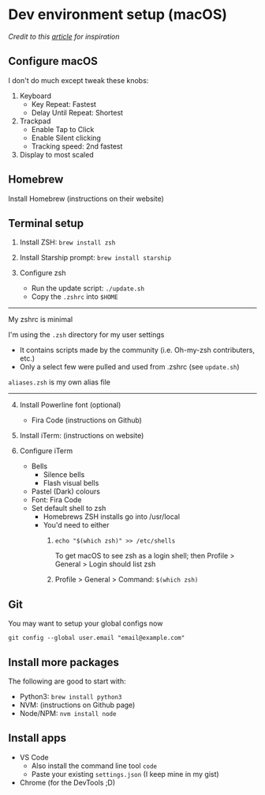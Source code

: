 Dev environment setup (macOS)
===

*Credit to this [article](https://dev.to/netguru/howto-my-terminal-shell-setup-hyper-js-zsh-starship-2j2k) for inspiration*

## Configure macOS

I don't do much except tweak these knobs:
1. Keyboard
  	- Key Repeat: Fastest
  	- Delay Until Repeat: Shortest
2. Trackpad
  	- Enable Tap to Click
  	- Enable Silent clicking
  	- Tracking speed: 2nd fastest
3. Display to most scaled

## Homebrew

Install Homebrew (instructions on their website)

## Terminal setup

1. Install ZSH: `brew install zsh`

2. Install Starship prompt: `brew install starship`

3. Configure zsh
    - Run the update script: `./update.sh`
  	- Copy the `.zshrc` into `$HOME`

---
My zshrc is minimal

I'm using the `.zsh` directory for my user settings
- It contains scripts made by the community (i.e. Oh-my-zsh contributers, etc.)
- Only a select few were pulled and used from .zshrc (see `update.sh`)

`aliases.zsh` is my own alias file

---

4. Install Powerline font (optional)
  	- Fira Code (instructions on Github)

5. Install iTerm: (instructions on website)

6. Configure iTerm
    - Bells
        - Silence bells
        - Flash visual bells
    - Pastel (Dark) colours
    - Font: Fira Code
    - Set default shell to zsh
        - Homebrews ZSH installs go into /usr/local
        - You'd need to either
            1. `echo "$(which zsh)" >> /etc/shells`
          
                To get macOS to see zsh as a login shell; then Profile > General > Login should list zsh

            2. Profile > General > Command: `$(which zsh)`

## Git

You may want to setup your global configs now

`git config --global user.email "email@example.com"`

## Install more packages

The following are good to start with:

- Python3: `brew install python3`
- NVM: (instructions on Github page)
- Node/NPM: `nvm install node`

## Install apps

- VS Code
    - Also install the command line tool `code`
    - Paste your existing `settings.json` (I keep mine in my gist)
- Chrome (for the DevTools ;D)
